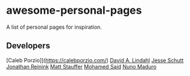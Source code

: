 # awesome-personal-pages
A list of personal pages for inspiration.


## Developers

[Caleb Porzio]](https://calebporzio.com/)
[David A. Lindahl](https://davidalindahl.com/)
[Jesse Schutt](https://jesseschutt.com/)
[Jonathan Reinink](https://reinink.ca/)
[Matt Stauffer](https://mattstauffer.com/)
[Mohamed Said](https://divinglaravel.com/)
[Nuno Maduro](https://nunomaduro.com/)
